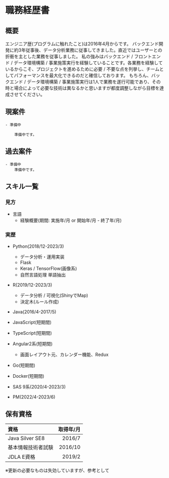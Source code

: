 # 職務経歴書

## 概要

エンジニア歴(プログラムに触れたこと)は2016年4月からです。
バックエンド開発に約3年従事後、データ分析業務に従事してきました。直近ではユーザーとの折衝を主とした業務を従事しました。
私の強みはバックエンド / フロントエンド / データ環境構築 / 事業施策実行を経験していることです。各業務を経験しているからこそ、プロジェクトを進めるために必要 / 不要な点を列挙し、チームとしてパフォーマンスを最大化できるのだと確信しております。
もちろん、バックエンド / データ環境構築 / 事業施策実行は1人で業務を遂行可能であり、その時と場合によって必要な技術は異なるかと思いますが都度調整しながら目標を達成させてください。

## 現案件
    - 準備中

        準備中です。

## 過去案件
    - 準備中
        準備中です。

## スキル一覧
### 見方
- 言語
    - 経験概要(期間: 実施年/月 or 開始年/月 - 終了年/月)

### 実歴
- Python(2018/12-2023/3)
    - データ分析・運用実装
    - Flask
    - Keras / TensorFlow(画像系)
    - 自然言語処理 単語抽出
- R(2019/12-2023/3)
    - データ分析 / 可視化(ShinyでMap)
    - 決定木(ルール作成)
- Java(2016/4-2017/5)
- JavaScript(短期間)
- TypeScript(短期間)
- Angular2系(短期間)
    - 画面レイアウト元、カレンダー機能、Redux
- Go(短期間)
- Docker(短期間)
- SAS 9系(2020/4-2023/3)

- PM(2022/4-2023/6)

## 保有資格

|資格|取得年/月|
|:----|-------:|
| Java Silver SE8 | 2016/7 |
| 基本情報技術者試験 | 2016/10 |
| JDLA E資格 | 2019/2 |

※更新の必要なものは失効していますが、参考として

<!--
**chibadai/chibadai** is a ✨ _special_ ✨ repository because its `README.md` (this file) appears on your GitHub profile.

Here are some ideas to get you started:

- 🔭 I’m currently working on ...
- 🌱 I’m currently learning ...
- 👯 I’m looking to collaborate on ...
- 🤔 I’m looking for help with ...
- 💬 Ask me about ...
- 📫 How to reach me: ...
- 😄 Pronouns: ...
- ⚡ Fun fact: ...
-->
